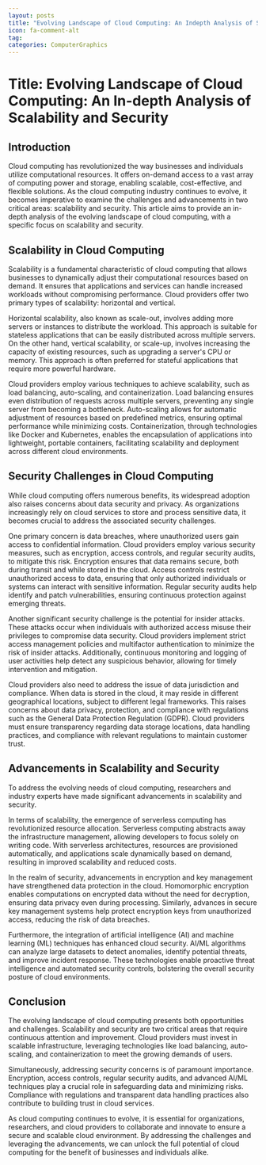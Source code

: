 ```yaml
---
layout: posts
title: "Evolving Landscape of Cloud Computing: An Indepth Analysis of Scalability and Security"
icon: fa-comment-alt
tag:      
categories: ComputerGraphics
---
```



# Title: Evolving Landscape of Cloud Computing: An In-depth Analysis of Scalability and Security

## Introduction

Cloud computing has revolutionized the way businesses and individuals utilize computational resources. It offers on-demand access to a vast array of computing power and storage, enabling scalable, cost-effective, and flexible solutions. As the cloud computing industry continues to evolve, it becomes imperative to examine the challenges and advancements in two critical areas: scalability and security. This article aims to provide an in-depth analysis of the evolving landscape of cloud computing, with a specific focus on scalability and security.

## Scalability in Cloud Computing

Scalability is a fundamental characteristic of cloud computing that allows businesses to dynamically adjust their computational resources based on demand. It ensures that applications and services can handle increased workloads without compromising performance. Cloud providers offer two primary types of scalability: horizontal and vertical.

Horizontal scalability, also known as scale-out, involves adding more servers or instances to distribute the workload. This approach is suitable for stateless applications that can be easily distributed across multiple servers. On the other hand, vertical scalability, or scale-up, involves increasing the capacity of existing resources, such as upgrading a server's CPU or memory. This approach is often preferred for stateful applications that require more powerful hardware.

Cloud providers employ various techniques to achieve scalability, such as load balancing, auto-scaling, and containerization. Load balancing ensures even distribution of requests across multiple servers, preventing any single server from becoming a bottleneck. Auto-scaling allows for automatic adjustment of resources based on predefined metrics, ensuring optimal performance while minimizing costs. Containerization, through technologies like Docker and Kubernetes, enables the encapsulation of applications into lightweight, portable containers, facilitating scalability and deployment across different cloud environments.

## Security Challenges in Cloud Computing

While cloud computing offers numerous benefits, its widespread adoption also raises concerns about data security and privacy. As organizations increasingly rely on cloud services to store and process sensitive data, it becomes crucial to address the associated security challenges.

One primary concern is data breaches, where unauthorized users gain access to confidential information. Cloud providers employ various security measures, such as encryption, access controls, and regular security audits, to mitigate this risk. Encryption ensures that data remains secure, both during transit and while stored in the cloud. Access controls restrict unauthorized access to data, ensuring that only authorized individuals or systems can interact with sensitive information. Regular security audits help identify and patch vulnerabilities, ensuring continuous protection against emerging threats.

Another significant security challenge is the potential for insider attacks. These attacks occur when individuals with authorized access misuse their privileges to compromise data security. Cloud providers implement strict access management policies and multifactor authentication to minimize the risk of insider attacks. Additionally, continuous monitoring and logging of user activities help detect any suspicious behavior, allowing for timely intervention and mitigation.

Cloud providers also need to address the issue of data jurisdiction and compliance. When data is stored in the cloud, it may reside in different geographical locations, subject to different legal frameworks. This raises concerns about data privacy, protection, and compliance with regulations such as the General Data Protection Regulation (GDPR). Cloud providers must ensure transparency regarding data storage locations, data handling practices, and compliance with relevant regulations to maintain customer trust.

## Advancements in Scalability and Security

To address the evolving needs of cloud computing, researchers and industry experts have made significant advancements in scalability and security.

In terms of scalability, the emergence of serverless computing has revolutionized resource allocation. Serverless computing abstracts away the infrastructure management, allowing developers to focus solely on writing code. With serverless architectures, resources are provisioned automatically, and applications scale dynamically based on demand, resulting in improved scalability and reduced costs.

In the realm of security, advancements in encryption and key management have strengthened data protection in the cloud. Homomorphic encryption enables computations on encrypted data without the need for decryption, ensuring data privacy even during processing. Similarly, advances in secure key management systems help protect encryption keys from unauthorized access, reducing the risk of data breaches.

Furthermore, the integration of artificial intelligence (AI) and machine learning (ML) techniques has enhanced cloud security. AI/ML algorithms can analyze large datasets to detect anomalies, identify potential threats, and improve incident response. These technologies enable proactive threat intelligence and automated security controls, bolstering the overall security posture of cloud environments.

## Conclusion

The evolving landscape of cloud computing presents both opportunities and challenges. Scalability and security are two critical areas that require continuous attention and improvement. Cloud providers must invest in scalable infrastructure, leveraging technologies like load balancing, auto-scaling, and containerization to meet the growing demands of users.

Simultaneously, addressing security concerns is of paramount importance. Encryption, access controls, regular security audits, and advanced AI/ML techniques play a crucial role in safeguarding data and minimizing risks. Compliance with regulations and transparent data handling practices also contribute to building trust in cloud services.

As cloud computing continues to evolve, it is essential for organizations, researchers, and cloud providers to collaborate and innovate to ensure a secure and scalable cloud environment. By addressing the challenges and leveraging the advancements, we can unlock the full potential of cloud computing for the benefit of businesses and individuals alike.